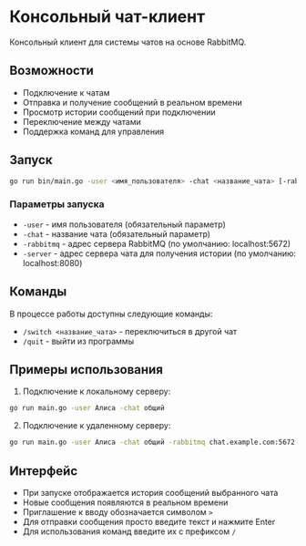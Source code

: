 # Консольный чат-клиент

Консольный клиент для системы чатов на основе RabbitMQ.

## Возможности

- Подключение к чатам
- Отправка и получение сообщений в реальном времени
- Просмотр истории сообщений при подключении
- Переключение между чатами
- Поддержка команд для управления

## Запуск

```bash
go run bin/main.go -user <имя_пользователя> -chat <название_чата> [-rabbitmq <адрес:порт>] [-server <адрес:порт>]
```

### Параметры запуска

- `-user` - имя пользователя (обязательный параметр)
- `-chat` - название чата (обязательный параметр)
- `-rabbitmq` - адрес сервера RabbitMQ (по умолчанию: localhost:5672)
- `-server` - адрес сервера чата для получения истории (по умолчанию: localhost:8080)

## Команды

В процессе работы доступны следующие команды:

- `/switch <название_чата>` - переключиться в другой чат
- `/quit` - выйти из программы

## Примеры использования

1. Подключение к локальному серверу:
```bash
go run main.go -user Алиса -chat общий
```

2. Подключение к удаленному серверу:
```bash
go run main.go -user Алиса -chat общий -rabbitmq chat.example.com:5672 -server chat.example.com:8080
```

## Интерфейс

- При запуске отображается история сообщений выбранного чата
- Новые сообщения появляются в реальном времени
- Приглашение к вводу обозначается символом `>`
- Для отправки сообщения просто введите текст и нажмите Enter
- Для использования команд введите их с префиксом `/` 